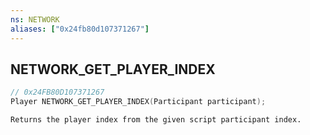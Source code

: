 ```yaml
---
ns: NETWORK
aliases: ["0x24fb80d107371267"]
---
```

## NETWORK_GET_PLAYER_INDEX

```c
// 0x24FB80D107371267
Player NETWORK_GET_PLAYER_INDEX(Participant participant);
```

```
Returns the player index from the given script participant index.
```
